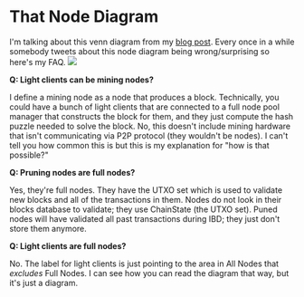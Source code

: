 # That Node Diagram

I'm talking about this venn diagram from my [blog post](https://medium.com/@gloriazhao/map-of-the-bitcoin-network-c6f2619a76f3). 
Every once in a while somebody tweets about this node diagram being wrong/surprising so here's my FAQ.
<img src ="https://miro.medium.com/max/1400/1*uDBzD2l4b0hVKXPa6pWHSA.png">

**Q: Light clients can be mining nodes?**

I define a mining node as a node that produces a block. 
Technically, you could have a bunch of light clients that are connected to a full node pool manager that constructs the block for them, and they just compute the hash puzzle needed to solve the block.
No, this doesn't include mining hardware that isn't communicating via P2P protocol (they wouldn't be nodes).
I can't tell you how common this is but this is my explanation for "how is that possible?"

**Q: Pruning nodes are full nodes?**

Yes, they're full nodes. They have the UTXO set which is used to validate new blocks and all of the transactions in them.
Nodes do not look in their blocks database to validate; they use ChainState (the UTXO set).
Puned nodes will have validated all past transactions during IBD; they just don't store them anymore.

**Q: Light clients are full nodes?**

No. The label for light clients is just pointing to the area in All Nodes that _excludes_ Full Nodes.
I can see how you can read the diagram that way, but it's just a diagram.

